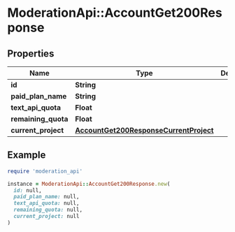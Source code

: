 # ModerationApi::AccountGet200Response

## Properties

| Name | Type | Description | Notes |
| ---- | ---- | ----------- | ----- |
| **id** | **String** |  |  |
| **paid_plan_name** | **String** |  |  |
| **text_api_quota** | **Float** |  |  |
| **remaining_quota** | **Float** |  |  |
| **current_project** | [**AccountGet200ResponseCurrentProject**](AccountGet200ResponseCurrentProject.md) |  | [optional] |

## Example

```ruby
require 'moderation_api'

instance = ModerationApi::AccountGet200Response.new(
  id: null,
  paid_plan_name: null,
  text_api_quota: null,
  remaining_quota: null,
  current_project: null
)
```

